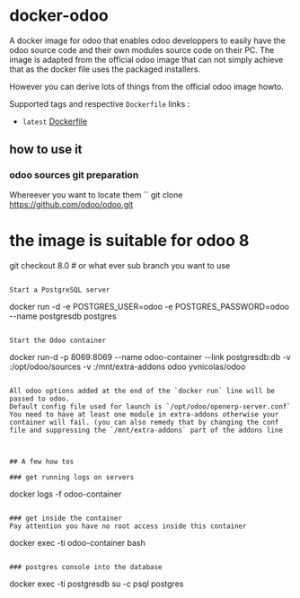 docker-odoo
==============


A docker image for odoo that enables odoo developpers to easily have the odoo source code and their own modules source code on their PC.
The image is adapted from the official odoo image that can not simply achieve that as the docker file uses the packaged installers.

However you can derive lots of things from the official odoo image howto.

Supported tags and respective `Dockerfile` links :

* `latest` [Dockerfile](https://github.com/yvnicolas/docker-odoo/blob/master/Dockerfile)

## how to use it

### odoo sources git preparation

Whereever you want to locate them
``
git clone https://github.com/odoo/odoo.git
# the image is suitable for odoo 8
git checkout 8.0  # or what ever sub branch you want to use
```

Start a PostgreSQL server

```
docker run -d -e POSTGRES_USER=odoo -e POSTGRES_PASSWORD=odoo --name postgresdb postgres
```

Start the Odoo container
```
docker run-d  -p 8069:8069 --name odoo-container --link postgresdb:db  -v <absolute path to odoo sources>:/opt/odoo/sources -v <absolute path to your module sources>:/mnt/extra-addons odoo yvnicolas/odoo
```

All odoo options added at the end of the `docker run` line will be passed to odoo.
Default config file used for launch is `/opt/odoo/openerp-server.conf`
You need to have at least one module in extra-addons otherwise your container will fail. (you can also remedy that by changing the conf file and suppressing the `/mnt/extra-addons` part of the addons line



## A few how tos

### get running logs on servers

```
docker logs -f odoo-container
```

### get inside the container
Pay attention you have no root access inside this container
```
docker exec -ti odoo-container bash
```

### postgres console into the database
```
docker exec -ti postgresdb su -c psql postgres
```





